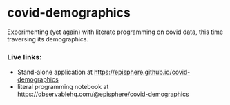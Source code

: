 # covid-demographics
Experimenting (yet again) with literate programming on covid data, this time traversing its demographics.

### Live links:

* Stand-alone application at https://episphere.github.io/covid-demographics
* literal programming notebook at https://observablehq.com/@episphere/covid-demographics
